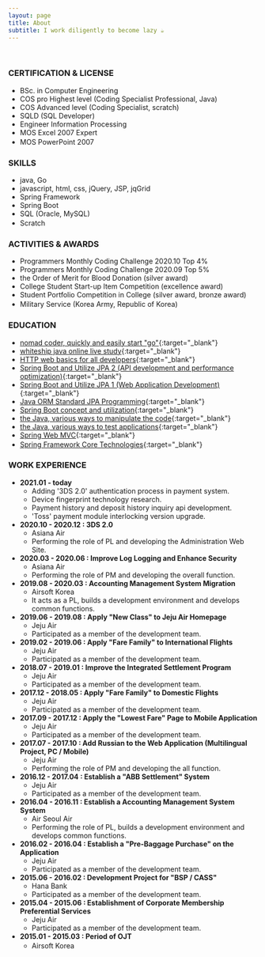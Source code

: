 ```yaml
---
layout: page
title: About
subtitle: I work diligently to become lazy ☕
---
```


<!-- <span style="float: right; "><a href="{{ '/assets/resume.pdf' | prepend: site.baseurl }}"><strong>> Download as PDF</strong></a> </span> -->
<br>
  
  
  
### CERTIFICATION & LICENSE
* BSc. in Computer Engineering
* COS pro Highest level (Coding Specialist Professional, Java)
* COS Advanced level (Coding Specialist, scratch)
* SQLD (SQL Developer)
* Engineer Information Processing
* MOS Excel 2007 Expert
* MOS PowerPoint 2007
　  
  
### SKILLS
* java, Go
* javascript, html, css, jQuery, JSP, jqGrid
* Spring Framework
* Spring Boot
* SQL (Oracle, MySQL)
* Scratch
　  
  
### ACTIVITIES & AWARDS
* Programmers Monthly Coding Challenge 2020.10 Top 4%
* Programmers Monthly Coding Challenge 2020.09 Top 5%
* the Order of Merit for Blood Donation (silver award)
* College Student Start-up Item Competition (excellence award)
* Student Portfolio Competition in College (silver award, bronze award)
* Military Service (Korea Army, Republic of Korea)
　  
  
### EDUCATION
* [<u>nomad coder, quickly and easily start "go"</u>](https://nomadcoders.co/go-for-beginners/lobby){:target="_blank"}
* [<u>whiteship java online live study</u>](https://xxxelppa.tistory.com/133){:target="_blank"}
* [<u>HTTP web basics for all developers</u>](https://www.inflearn.com/course/http-%EC%9B%B9-%EB%84%A4%ED%8A%B8%EC%9B%8C%ED%81%AC#description){:target="_blank"}
* [<u>Spring Boot and Utilize JPA 2 (API development and performance optimization)</u>](https://www.inflearn.com/course/%EC%8A%A4%ED%94%84%EB%A7%81%EB%B6%80%ED%8A%B8-JPA-API%EA%B0%9C%EB%B0%9C-%EC%84%B1%EB%8A%A5%EC%B5%9C%EC%A0%81%ED%99%94#description){:target="_blank"}
* [<u>Spring Boot and Utilize JPA 1 (Web Application Development)</u>](https://www.inflearn.com/course/%EC%8A%A4%ED%94%84%EB%A7%81%EB%B6%80%ED%8A%B8-JPA-%ED%99%9C%EC%9A%A9-1#description){:target="_blank"}
* [<u>Java ORM Standard JPA Programming</u>](https://www.inflearn.com/course/ORM-JPA-Basic#description){:target="_blank"}
* [<u>Spring Boot concept and utilization</u>](https://www.inflearn.com/course/%EC%8A%A4%ED%94%84%EB%A7%81%EB%B6%80%ED%8A%B8#description){:target="_blank"}
* [<u>the Java, various ways to manipulate the code</u>](https://www.inflearn.com/course/the-java-code-manipulation#description){:target="_blank"}
* [<u>the Java, various ways to test applications</u>](https://www.inflearn.com/course/the-java-application-test#description){:target="_blank"}
* [<u>Spring Web MVC</u>](https://www.inflearn.com/course/%EC%9B%B9-mvc#description){:target="_blank"}
* [<u>Spring Framework Core Technologies</u>](https://www.inflearn.com/course/spring-framework_core#description){:target="_blank"}
　  
  
### WORK EXPERIENCE
* **2021.01 - today**
  * Adding '3DS 2.0' authentication process in payment system.
  * Device fingerprint technology research.
  * Payment history and deposit history inquiry api development.
  * 'Toss' payment module interlocking version upgrade.
* **2020.10 - 2020.12 : 3DS 2.0**
  * Asiana Air
  * Performing the role of PL and developing the Administration Web Site.
* **2020.03 - 2020.06 : Improve Log Logging and Enhance Security**
  * Asiana Air
  * Performing the role of PM and developing the overall function.
* **2019.08 - 2020.03 : Accounting Management System Migration**
  * Airsoft Korea
  * It acts as a PL, builds a development environment and develops common functions.
* **2019.06 - 2019.08 : Apply "New Class" to Jeju Air Homepage**
  * Jeju Air
  * Participated as a member of the development team.
* **2019.02 - 2019.06 : Apply "Fare Family" to International Flights**
  * Jeju Air
  * Participated as a member of the development team.
* **2018.07 - 2019.01 : Improve the Integrated Settlement Program**
  * Jeju Air
  * Participated as a member of the development team.
* **2017.12 - 2018.05 : Apply "Fare Family" to Domestic Flights**
  * Jeju Air
  * Participated as a member of the development team.
* **2017.09 - 2017.12 : Apply the "Lowest Fare" Page to Mobile Application**
  * Jeju Air
  * Participated as a member of the development team.
* **2017.07 - 2017.10 : Add Russian to the Web Application (Multilingual Project, PC / Mobile)**
  * Jeju Air
  * Performing the role of PM and developing the all function.
* **2016.12 - 2017.04 : Establish a "ABB Settlement" System**
  * Jeju Air
  * Participated as a member of the development team.
* **2016.04 - 2016.11 : Establish a Accounting Management System System**
  * Air Seoul Air
  * Performing the role of PL, builds a development environment and develops common functions.
* **2016.02 - 2016.04 : Establish a "Pre-Baggage Purchase" on the Application**
  * Jeju Air
  * Participated as a member of the development team.
* **2015.06 - 2016.02 : Development Project for "BSP / CASS"**
  * Hana Bank
  * Participated as a member of the development team.
* **2015.04 - 2015.06 : Establishment of Corporate Membership Preferential Services**
  * Jeju Air
  * Participated as a member of the development team.
* **2015.01 - 2015.03 : Period of OJT**
  * Airsoft Korea
　  
　  
　  
